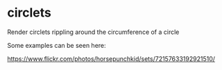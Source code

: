 circlets
========

Render circlets rippling around the circumference of a circle

Some examples can be seen here:

https://www.flickr.com/photos/horsepunchkid/sets/72157633192921510/

